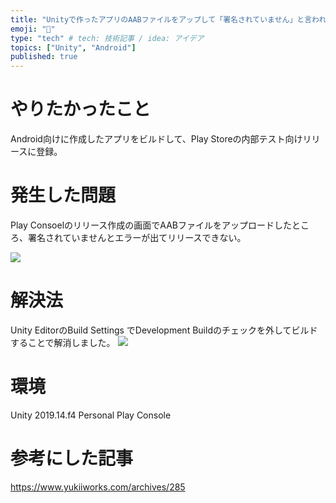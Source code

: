 ```yaml
---
title: "Unityで作ったアプリのAABファイルをアップして「署名されていません」と言われる場合の対処法"
emoji: "📝"
type: "tech" # tech: 技術記事 / idea: アイデア
topics: ["Unity", "Android"]
published: true
---
```


やりたかったこと
====

Android向けに作成したアプリをビルドして、Play Storeの内部テスト向けリリースに登録。

発生した問題
====

Play Consoelのリリース作成の画面でAABファイルをアップロードしたところ、署名されていませんとエラーが出てリリースできない。

![](https://storage.googleapis.com/zenn-user-upload/mzzg5559kir6t296i9coivpjbn0d)

解決法
====

Unity EditorのBuild Settings でDevelopment Buildのチェックを外してビルドすることで解消しました。
![](https://storage.googleapis.com/zenn-user-upload/bla5nyqj22nnuaumw1t1dsp4qwfe)

環境
====

Unity 2019.14.f4 Personal
Play Console

参考にした記事
====

https://www.yukiiworks.com/archives/285